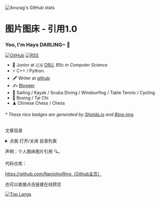 ![Anurag's GitHub stats](https://github-readme-stats.vercel.app/api?username=NanjolnoRing&count_private=true)

# 图片图床 - 引用1.0

### Yoo, I'm Hays DARLING~ 👋

[![GitHub](https://img.shields.io/badge/dynamic/json?logo=github&label=GitHub&labelColor=495867&color=495867&query=%24.data.totalSubs&url=https%3A%2F%2Fapi.spencerwoo.com%2Fsubstats%2F%3Fsource%3Dgithub%26queryKey%3Dhayschan&style=flat-square)](https://github.com/NanjolnoRing)
[![RSS](https://img.shields.io/badge/dynamic/json?logo=rss&logoColor=white&label=RSS&labelColor=95B8D1&color=95B8D1&query=%24.data.totalSubs&url=https%3A%2F%2Fapi.spencerwoo.com%2Fsubstats%2F%3Fsource%3Dfeedly%257Cinoreader%257CfeedsPub%26queryKey%3Dhttps://haysc.tech/feed.xml&style=flat-square)](https://haysc.tech/)

- 🍻 Junior at 🇨🇳 [DRU](https://www.pkuDSCCcds.cn), _BSc in Computer Science_
- ⚡ C++ / Python.
- 🖋 Writer at [github](https://github.com/NanjolnoRing)
- ✍️ [Blogger](https://hayscfdgfvvvvb.tech)
- 🏃 Sailing / Kayak / Scuba Diving / Windsurfing / Table Tennis / Cycling
- 🥋 Boxing / Tai Chi
- ♟ Chinese Chess / Chess 

<h6>* These nice badges are generated by <a href="https://shields.io/">Shields.io</a> and <a href="https://github.com/NanjolnoRing/blog-img">Blog-img</a>.</h6>


文章目录
<details>
<summary>点我 打开/关闭 目录列表</summary>

1. README 部分

1.1 简介
1.2 效果展示
2. Issue/PR 模板 部分

</details>

声明：个人图床图片引用 🔍。


代码仓库：

https://github.com/NanjolnoRing（Github主页）

也可以直接点击链接在线预览

[![Top Langs](https://github-readme-stats.vercel.app/api/top-langs/?username=NanjolnoRing&layout=compact)](https://github.com/anuraghazra/github-readme-stats)



<span id="nav-1"></span>

